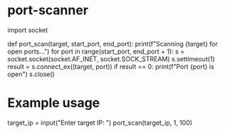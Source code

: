 # port-scanner
import socket

def port_scan(target, start_port, end_port):
    print(f"Scanning {target} for open ports...")
    for port in range(start_port, end_port + 1):
        s = socket.socket(socket.AF_INET, socket.SOCK_STREAM)
        s.settimeout(1)
        result = s.connect_ex((target, port))
        if result == 0:
            print(f"Port {port} is open")
        s.close()

# Example usage
target_ip = input("Enter target IP: ")
port_scan(target_ip, 1, 100)
